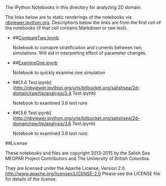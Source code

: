 The IPython Notebooks in this directory for analyzing 2D domain.

The links below are to static renderings of the notebooks via
[nbviewer.ipython.org](http://nbviewer.ipython.org/).
Descriptions below the links are from the first cell of the notebooks
(if that cell contains Markdown or raw text).

* ##[CompareTwo.ipynb](http://nbviewer.ipython.org/urls/bitbucket.org/salishsea/2d-domain/raw/tip/analysis/CompareTwo.ipynb)  
    
    Notebook to comapre stratificaiton and currents between two simulations. Will aid in interpreting effect of parameter changes.  

* ##[ExamineOne.ipynb](http://nbviewer.ipython.org/urls/bitbucket.org/salishsea/2d-domain/raw/tip/analysis/ExamineOne.ipynb)  
    
    Notebook to quickly examine one simulation  

* ##[3.4 Test.ipynb](http://nbviewer.ipython.org/urls/bitbucket.org/salishsea/2d-domain/raw/tip/analysis/3.4 Test.ipynb)  
    
    Notebook to examined 3.6 test runs  

* ##[3.6 Test.ipynb](http://nbviewer.ipython.org/urls/bitbucket.org/salishsea/2d-domain/raw/tip/analysis/3.6 Test.ipynb)  
    
    Notebook to examined 3.6 test runs  


##License

These notebooks and files are copyright 2013-2015
by the Salish Sea MEOPAR Project Contributors
and The University of British Columbia.

They are licensed under the Apache License, Version 2.0.
http://www.apache.org/licenses/LICENSE-2.0
Please see the LICENSE file for details of the license.
